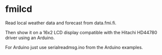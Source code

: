 # fmilcd 

Read local weather data and forecast from data.fmi.fi. 

Then show it on a 16x2 LCD display compatible with the Hitachi HD44780 driver using an Arduino. 

For Arduino just use serialreadmsg.ino from the Arduino examples. 
